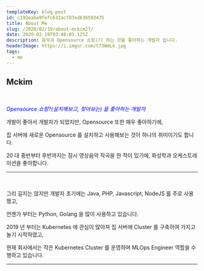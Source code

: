 ```yaml
---
templateKey: blog-post
id: c192eaba9fefc632acf87ed636593475
title: About Me
slug: /2020/02/19/about-mckim27/
date: 2020-02-19T03:48:03.125Z
description: 음악과 Opensource 쇼핑(?) 하는 것을 좋아하는 개발자 입니다.
headerImage: https://i.imgur.com/t73WmLk.jpg
tags:
  - me
---
```


## Mckim
<br/>

<span style="color:blue">*Opensource 쇼핑?(설치해보고, 찾아보는) 을 좋아하는 개발자*</span>

개발이 좋아서 개발자가 되었지만, Opensource 또한 매우 좋아하기에, 

집 서버에 새로운 Opensource 를 설치하고 사용해보는 것이 하나의 취미이기도 합니다.

20 대 중반부터 후반까지는 잠시 영상음악 작곡을 한 적이 있기에, 화성학과 오케스트레이션을 좋아합니다.

___
<br/>

그리 길지는 않지만 개발자 초기에는 Java, PHP, Javascript, NodeJS 를 주로 사용했고,

언젠가 부터는 Python, Golang 을 많이 사용하고 있습니다.
 
2019 년 부터는 Kubernetes 에 관심이 많아져 집 서버에 Cluster 를 구축하여 가지고 놀기 시작하였고,

현재 회사에서는 작은 Kubernetes Cluster 를 운영하며 MLOps Engineer 역할을 수행하고 있습니다.

  
___
